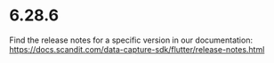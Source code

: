 
# 6.28.6

Find the release notes for a specific version in our documentation: https://docs.scandit.com/data-capture-sdk/flutter/release-notes.html
